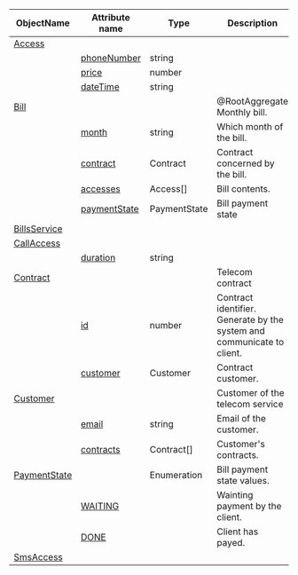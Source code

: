 
| ObjectName | Attribute name | Type | Description |
| ---------- | -------------- | ---- | ----------- |
|[Access](Access)||||
||[phoneNumber](phoneNumber)|string||
||[price](price)|number||
||[dateTime](dateTime)|string||
|[Bill](Bill)|||@RootAggregate<br>Monthly bill.|
||[month](month)|string|Which month of the bill.|
||[contract](contract)|Contract|Contract concerned by the bill.|
||[accesses](accesses)|Access[]|Bill contents.|
||[paymentState](paymentState)|PaymentState|Bill payment state|
|[BillsService](BillsService)||||
|[CallAccess](CallAccess)||||
||[duration](duration)|string||
|[Contract](Contract)|||Telecom contract|
||[id](id)|number|Contract identifier.<br>Generate by the system and communicate to client.|
||[customer](customer)|Customer|Contract customer.|
|[Customer](Customer)|||Customer of the telecom service|
||[email](email)|string|Email of the customer.|
||[contracts](contracts)|Contract[]|Customer's contracts.|
|[PaymentState](PaymentState)||Enumeration|Bill payment state values.|
||[WAITING](WAITING)||Wainting payment by the client.|
||[DONE](DONE)||Client has payed.|
|[SmsAccess](SmsAccess)||||

